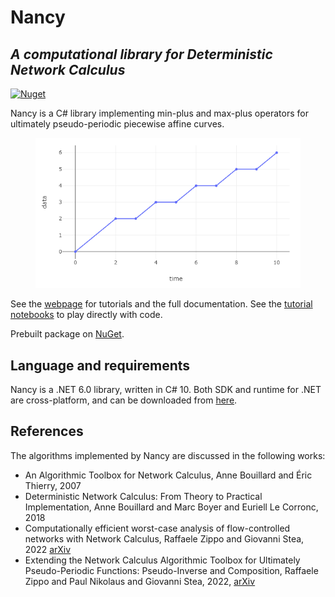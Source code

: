 # Nancy
## _A computational library for Deterministic Network Calculus_

[![Nuget](https://img.shields.io/nuget/v/Unipi.Nancy)](https://www.nuget.org/packages/Unipi.Nancy/)

Nancy is a C# library implementing min-plus and max-plus operators for ultimately pseudo-periodic piecewise affine curves.

<figure>
    <img src="./img/01.png" alt="Plot of a generic NC curve"/>
</figure>

See the [webpage](https://rzippo.github.io/nancy/) for tutorials and the full documentation.
See the [tutorial notebooks](./examples/) to play directly with code.

Prebuilt package on [NuGet](https://www.nuget.org/packages/Unipi.Nancy/).

## Language and requirements

Nancy is a .NET 6.0 library, written in C# 10.
Both SDK and runtime for .NET are cross-platform, and can be downloaded from [here](https://dotnet.microsoft.com/en-us/download).

## References

The algorithms implemented by Nancy are discussed in the following works:

* An Algorithmic Toolbox for Network Calculus, Anne Bouillard and Éric Thierry, 2007
* Deterministic Network Calculus: From Theory to Practical Implementation, Anne Bouillard and Marc Boyer and Euriell Le Corronc, 2018
* Computationally efficient worst-case analysis of flow-controlled networks with Network Calculus, Raffaele Zippo and Giovanni Stea, 2022 [arXiv](https://arxiv.org/abs/2203.02497)
* Extending the Network Calculus Algorithmic Toolbox for Ultimately Pseudo-Periodic Functions: Pseudo-Inverse and Composition, Raffaele Zippo and Paul Nikolaus and Giovanni Stea, 2022, [arXiv](https://arxiv.org/abs/2205.12139)

